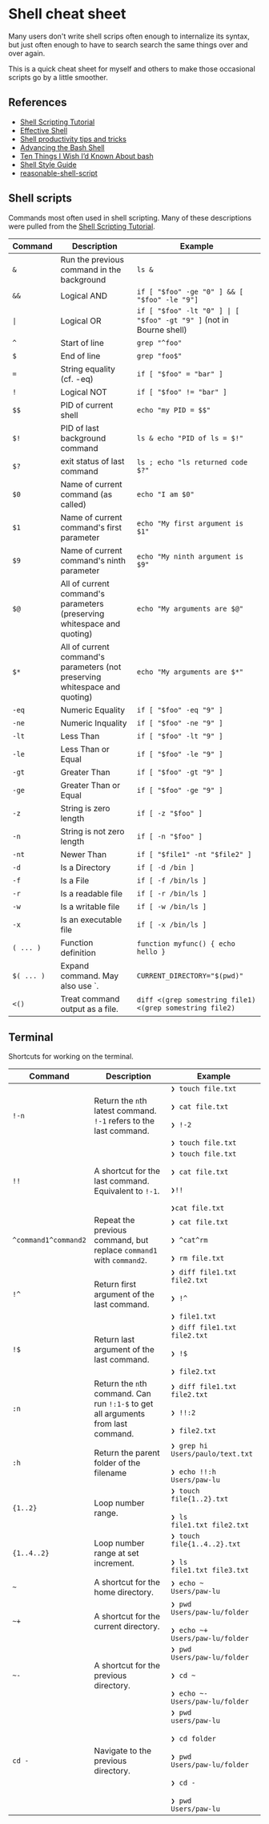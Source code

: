 # Shell cheat sheet

Many users
don't write shell scrips often enough
to internalize its syntax,
but just often enough
to have to search search the same things over and over again.

This is a quick cheat sheet
for myself and others
to make those occasional scripts
go by a little smoother.

## References

- [Shell Scripting Tutorial](https://www.shellscript.sh/)
- [Effective Shell](https://effective-shell.com/)
- [Shell productivity tips and tricks](https://blog.balthazar-rouberol.com/shell-productivity-tips-and-tricks.html)
- [Advancing the Bash Shell](http://samrowe.com/wordpress/advancing-in-the-bash-shell/)
- [Ten Things I Wish I’d Known About bash](https://zwischenzugs.com/2018/01/06/ten-things-i-wish-id-known-about-bash/)
- [Shell Style Guide](https://google.github.io/styleguide/shellguide.html)
- [reasonable-shell-script](https://github.com/mjambon/reasonable-shell-script)

## Shell scripts

Commands most often used
in shell scripting.
Many of these descriptions
were pulled from
the [Shell Scripting Tutorial](https://www.shellscript.sh/quickref.html).

| Command    | Description                                                                 | Example                                                             |
| ---------- | --------------------------------------------------------------------------- | ------------------------------------------------------------------- |
| `&`        | Run the previous command in the background                                  | `ls &`                                                              |
| `&&`       | Logical AND                                                                 | `if [ "$foo" -ge "0" ] && [ "$foo" -le "9"]`                        |
| `\|`       | Logical OR                                                                  | `if [ "$foo" -lt "0" ] \| [ "$foo" -gt "9" ]` (not in Bourne shell) |
| `^`        | Start of line                                                               | `grep "^foo"`                                                       |
| `$`        | End of line                                                                 | `grep "foo$"`                                                       |
| `=`        | String equality (cf. -eq)                                                   | `if [ "$foo" = "bar" ]`                                             |
| `!`        | Logical NOT                                                                 | `if [ "$foo" != "bar" ]`                                            |
| `$$`       | PID of current shell                                                        | `echo "my PID = $$"`                                                |
| `$!`       | PID of last background command                                              | `ls & echo "PID of ls = $!"`                                        |
| `$?`       | exit status of last command                                                 | `ls ; echo "ls returned code $?"`                                   |
| `$0`       | Name of current command (as called)                                         | `echo "I am $0"`                                                    |
| `$1`       | Name of current command's first parameter                                   | `echo "My first argument is $1"`                                    |
| `$9`       | Name of current command's ninth parameter                                   | `echo "My ninth argument is $9"`                                    |
| `$@`       | All of current command's parameters (preserving whitespace and quoting)     | `echo "My arguments are $@"`                                        |
| `$*`       | All of current command's parameters (not preserving whitespace and quoting) | `echo "My arguments are $*"`                                        |
| `-eq`      | Numeric Equality                                                            | `if [ "$foo" -eq "9" ]`                                             |
| `-ne`      | Numeric Inquality                                                           | `if [ "$foo" -ne "9" ]`                                             |
| `-lt`      | Less Than                                                                   | `if [ "$foo" -lt "9" ]`                                             |
| `-le`      | Less Than or Equal                                                          | `if [ "$foo" -le "9" ]`                                             |
| `-gt`      | Greater Than                                                                | `if [ "$foo" -gt "9" ]`                                             |
| `-ge`      | Greater Than or Equal                                                       | `if [ "$foo" -ge "9" ]`                                             |
| `-z`       | String is zero length                                                       | `if [ -z "$foo" ]`                                                  |
| `-n`       | String is not zero length                                                   | `if [ -n "$foo" ]`                                                  |
| `-nt`      | Newer Than                                                                  | `if [ "$file1" -nt "$file2" ]`                                      |
| `-d`       | Is a Directory                                                              | `if [ -d /bin ]`                                                    |
| `-f`       | Is a File                                                                   | `if [ -f /bin/ls ]`                                                 |
| `-r`       | Is a readable file                                                          | `if [ -r /bin/ls ]`                                                 |
| `-w`       | Is a writable file                                                          | `if [ -w /bin/ls ]`                                                 |
| `-x`       | Is an executable file                                                       | `if [ -x /bin/ls ]`                                                 |
| `( ... )`  | Function definition                                                         | `function myfunc() { echo hello }`                                  |
| `$( ... )` | Expand command. May also use \`.                                            | `CURRENT_DIRECTORY="$(pwd)"`                                        |
| `<()`      | Treat command output as a file.                                             | `diff <(grep somestring file1) <(grep somestring file2)`            |

## Terminal

Shortcuts for working on the terminal.

| Command              | Description                                                                       | Example                                                                                                                                              |
| -------------------- | --------------------------------------------------------------------------------- | ---------------------------------------------------------------------------------------------------------------------------------------------------- |
| `!-n`                | Return the `n`th latest command. `!-1` refers to the last command.                | `❯ touch file.txt`<br><br> `❯ cat file.txt` <br><br> `❯ !-2` <br><br> `❯ touch file.txt`                                                             |
| `!!`                 | A shortcut for the last command. Equivalent to `!-1`.                             | `❯ touch file.txt`<br><br> `❯ cat file.txt` <br><br> `❯!!` <br><br> `❯cat file.txt`                                                                  |
| `^command1^command2` | Repeat the previous command, but replace `command1` with `command2`.              | `❯ cat file.txt` <br><br> `❯ ^cat^rm` <br><br> `❯ rm file.txt`                                                                                       |
| `!^`                 | Return first argument of the last command.                                        | `❯ diff file1.txt file2.txt` <br><br> `❯ !^` <br><br> `❯ file1.txt`                                                                                  |
| `!$`                 | Return last argument of the last command.                                         | `❯ diff file1.txt file2.txt` <br><br> `❯ !$` <br><br> `❯ file2.txt`                                                                                  |
| `:n`                 | Return the `n`th command. Can run `!:1-$` to get all arguments from last command. | `❯ diff file1.txt file2.txt` <br><br> `❯ !!:2` <br><br> `❯ file2.txt`                                                                                |
| `:h`                 | Return the parent folder of the filename                                          | `❯ grep hi Users/paulo/text.txt` <br><br> `❯ echo !!:h` <br> `Users/paw-lu`                                                                          |
| `{1..2}`             | Loop number range.                                                                | `❯ touch file{1..2}.txt` <br><br> `❯ ls` <br> `file1.txt file2.txt`                                                                                  |
| `{1..4..2}`          | Loop number range at set increment.                                               | `❯ touch file{1..4..2}.txt` <br><br> `❯ ls` <br> `file1.txt file3.txt`                                                                               |
| `~`                  | A shortcut for the home directory.                                                | `❯ echo ~` <br> `Users/paw-lu`                                                                                                                       |
| `~+`                 | A shortcut for the current directory.                                             | `❯ pwd` <br> `Users/paw-lu/folder` <br><br> `❯ echo ~+` <br> `Users/paw-lu/folder`                                                                   |
| `~-`                 | A shortcut for the previous directory.                                            | `❯ pwd` <br> `Users/paw-lu/folder` <br><br> `❯ cd ~` <br><br> `❯ echo ~-`<br>`Users/paw-lu/folder`                                                   |
| `cd -`               | Navigate to the previous directory.                                               | `❯ pwd` <br> `users/paw-lu` <br><br> `❯ cd folder`<br><br> `❯ pwd` <br> `Users/paw-lu/folder` <br><br> `❯ cd -` <br><br> `❯ pwd` <br> `Users/paw-lu` |
